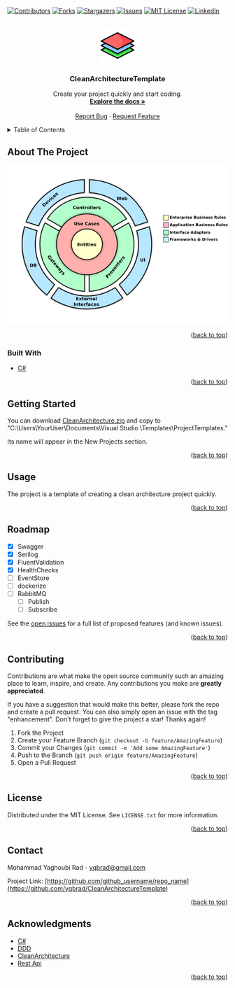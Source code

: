 <div id="top"></div>
<!--
*** Thanks for checking out the Best-README-Template. If you have a suggestion
*** that would make this better, please fork the repo and create a pull request
*** or simply open an issue with the tag "enhancement".
*** Don't forget to give the project a star!
*** Thanks again! Now go create something AMAZING! :D
-->

<!-- PROJECT SHIELDS -->
<!--
*** I'm using markdown "reference style" links for readability.
*** Reference links are enclosed in brackets [ ] instead of parentheses ( ).
*** See the bottom of this document for the declaration of the reference variables
*** for contributors-url, forks-url, etc. This is an optional, concise syntax you may use.
*** https://www.markdownguide.org/basic-syntax/#reference-style-links
-->
[![Contributors][contributors-shield]][contributors-url]
[![Forks][forks-shield]][forks-url]
[![Stargazers][stars-shield]][stars-url]
[![Issues][issues-shield]][issues-url]
[![MIT License][license-shield]][license-url]
[![LinkedIn][linkedin-shield]][linkedin-url]

<!-- PROJECT LOGO -->
<br />
<div align="center">
  <a href="https://github.com/yqbrad/CleanArchitectureTemplate">
    <img src="Images/icon-layer.png" alt="Logo" width="80" height="80">
  </a>

<h3 align="center">CleanArchitectureTemplate</h3>

  <p align="center">
    Create your project quickly and start coding.
    <br />
    <a href="https://github.com/yqbrad/CleanArchitectureTemplate"><strong>Explore the docs »</strong></a>
    <br />
    <br />
    <a href="https://github.com/yqbrad/CleanArchitectureTemplate/issues">Report Bug</a>
    ·
    <a href="https://github.com/yqbrad/CleanArchitectureTemplate/issues">Request Feature</a>
  </p>
</div>

<!-- TABLE OF CONTENTS -->
<details>
  <summary>Table of Contents</summary>
  <ol>
    <li>
      <a href="#about-the-project">About The Project</a>
      <ul>
        <li><a href="#built-with">Built With</a></li>
      </ul>
    </li>
    <li><a href="#getting-started">Getting Started</a></li>
    <li><a href="#usage">Usage</a></li>
    <li><a href="#roadmap">Roadmap</a></li>
    <li><a href="#contributing">Contributing</a></li>
    <li><a href="#license">License</a></li>
    <li><a href="#contact">Contact</a></li>
    <li><a href="#acknowledgments">Acknowledgments</a></li>
  </ol>
</details>

<!-- ABOUT THE PROJECT -->
## About The Project

[![Product Name Screen Shot][product-screenshot]](https://example.com)
  
<p align="right">(<a href="#top">back to top</a>)</p>

### Built With

* [C#](https://www.w3schools.com/cs/index.php)

<p align="right">(<a href="#top">back to top</a>)</p>

<!-- GETTING STARTED -->
## Getting Started

You can download [CleanArchitecture.zip](https://github.com/yqbrad/DDDTemplate/blob/master/Templates/CleanArchitectureTemplate.zip) and copy to "C:\Users\YourUser\Documents\Visual Studio <version>\Templates\ProjectTemplates."

Its name will appear in the New Projects section.

<p align="right">(<a href="#top">back to top</a>)</p>

<!-- USAGE EXAMPLES -->
## Usage

The project is a template of creating a clean architecture project quickly.

<p align="right">(<a href="#top">back to top</a>)</p>

<!-- ROADMAP -->
## Roadmap

- [x] Swagger
- [x] Serilog
- [x] FluentValidation
- [x] HealthChecks
- [ ] EventStore
- [ ] dockerize
- [ ] RabbitMQ
    - [ ] Publish
    - [ ] Subscribe

See the [open issues](https://github.com/yqbrad/CleanArchitectureTemplate/issues) for a full list of proposed features (and known issues).

<p align="right">(<a href="#top">back to top</a>)</p>

<!-- CONTRIBUTING -->
## Contributing

Contributions are what make the open source community such an amazing place to learn, inspire, and create. Any contributions you make are **greatly appreciated**.

If you have a suggestion that would make this better, please fork the repo and create a pull request. You can also simply open an issue with the tag "enhancement".
Don't forget to give the project a star! Thanks again!

1. Fork the Project
2. Create your Feature Branch (`git checkout -b feature/AmazingFeature`)
3. Commit your Changes (`git commit -m 'Add some AmazingFeature'`)
4. Push to the Branch (`git push origin feature/AmazingFeature`)
5. Open a Pull Request

<p align="right">(<a href="#top">back to top</a>)</p>

<!-- LICENSE -->
## License

Distributed under the MIT License. See `LICENSE.txt` for more information.

<p align="right">(<a href="#top">back to top</a>)</p>

<!-- CONTACT -->
## Contact

Mohammad Yaghoubi Rad - yqbrad@gmail.com

Project Link: [https://github.com/github_username/repo_name](https://github.com/yqbrad/CleanArchitectureTemplate)

<p align="right">(<a href="#top">back to top</a>)</p>

<!-- ACKNOWLEDGMENTS -->
## Acknowledgments

* [C#]()
* [DDD]()
* [CleanArchitecture]()
* [Rest Api]()

<p align="right">(<a href="#top">back to top</a>)</p>

<!-- MARKDOWN LINKS & IMAGES -->
<!-- https://www.markdownguide.org/basic-syntax/#reference-style-links -->
[contributors-shield]: https://img.shields.io/github/contributors/yqbrad/CleanArchitectureTemplate.svg?style=for-the-badge
[contributors-url]: https://github.com/yqbrad/CleanArchitectureTemplate/graphs/contributors
[forks-shield]: https://img.shields.io/github/forks/yqbrad/CleanArchitectureTemplate.svg?style=for-the-badge
[forks-url]: https://github.com/yqbrad/CleanArchitectureTemplate/network/members
[stars-shield]: https://img.shields.io/github/stars/yqbrad/CleanArchitectureTemplate.svg?style=for-the-badge
[stars-url]: https://github.com/yqbrad/CleanArchitectureTemplate/stargazers
[issues-shield]: https://img.shields.io/github/issues/yqbrad/CleanArchitectureTemplate.svg?style=for-the-badge
[issues-url]: https://github.com/yqbrad/CleanArchitectureTemplate/issues
[license-shield]: https://img.shields.io/github/license/yqbrad/CleanArchitectureTemplate.svg?style=for-the-badge
[license-url]: https://github.com/yqbrad/CleanArchitectureTemplate/blob/master/LICENSE.txt
[linkedin-shield]: https://img.shields.io/badge/-LinkedIn-black.svg?style=for-the-badge&logo=linkedin&colorB=555
[linkedin-url]: https://linkedin.com/in/yqbrad
[product-screenshot]: Images/Clean%20Architecture.png
